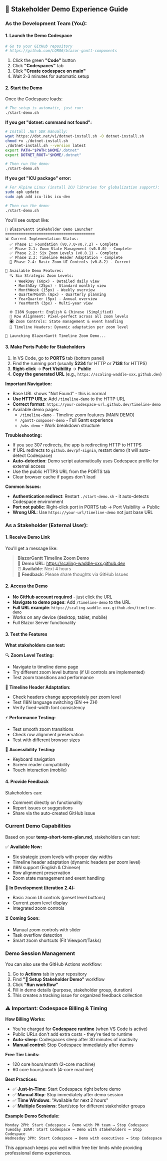 ## 🎯 **Stakeholder Demo Experience Guide**

### **As the Development Team (You):**

#### 1. **Launch the Demo Codespace**
```bash
# Go to your GitHub repository
# https://github.com/LQR86/blazor-gantt-components
```

1. Click the green **"Code"** button
2. Click **"Codespaces"** tab  
3. Click **"Create codespace on main"**
4. Wait 2-3 minutes for automatic setup

#### 2. **Start the Demo**
Once the Codespace loads:
```bash
# The setup is automatic, just run:
./start-demo.sh
```

**If you get "dotnet: command not found":**
```bash
# Install .NET SDK manually:
wget https://dot.net/v1/dotnet-install.sh -O dotnet-install.sh
chmod +x ./dotnet-install.sh
./dotnet-install.sh --version latest
export PATH="$PATH:$HOME/.dotnet"
export DOTNET_ROOT="$HOME/.dotnet"

# Then run the demo:
./start-demo.sh
```

**If you get "ICU package" error:**
```bash
# For Alpine Linux (install ICU libraries for globalization support):
sudo apk update
sudo apk add icu-libs icu-dev

# Then run the demo:
./start-demo.sh
```

You'll see output like:
```
🎯 BlazorGantt Stakeholder Demo Launcher
========================================
📊 Current Implementation Status:
  ✅ Phase 1: Foundation (v0.7.0-v0.7.2) - Complete
  ✅ Phase 2.1: Zoom State Management (v0.8.0) - Complete  
  ✅ Phase 2.2: Six Zoom Levels (v0.8.1) - Complete
  ✅ Phase 2.3: Timeline Header Adaptation - Complete
  🚧 Phase 2.4: Basic Zoom UI Controls (v0.8.2) - Current

🎨 Available Demo Features:
  🔍 Six Strategic Zoom Levels:
    • WeekDay (60px) - Detailed daily view
    • MonthDay (25px) - Standard monthly view  
    • MonthWeek (15px) - Weekly overview
    • QuarterMonth (8px) - Quarterly planning
    • YearQuarter (5px) - Annual overview
    • YearMonth (3px) - Multi-year view

  🌐 I18N Support: English & Chinese (Simplified)
  📏 Row Alignment: Pixel-perfect across all zoom levels
  🎛️ Zoom Controls: State management & event handling
  📅 Timeline Headers: Dynamic adaptation per zoom level

🚀 Launching BlazorGantt Timeline Zoom Demo...
```

#### 3. **Make Ports Public for Stakeholders**
1. In VS Code, go to **PORTS** tab (bottom panel)
2. Find the running port (usually **5234** for HTTP or **7138** for HTTPS)
3. **Right-click** → **Port Visibility** → **Public**
4. **Copy the generated URL** (e.g., `https://scaling-waddle-xxx.github.dev`)

**Important Navigation:**
- Base URL shows "Not Found" - this is normal
- **Use HTTP URLs**: Add `/timeline-demo` to the HTTP URL
- **Correct format**: `https://your-codespace-url.github.dev/timeline-demo`
- Available demo pages:
  - `/timeline-demo` - Timeline zoom features (MAIN DEMO)
  - `/gantt-composer-demo` - Full Gantt experience
  - `/wbs-demo` - Work breakdown structure

**Troubleshooting:**
- If you see 307 redirects, the app is redirecting HTTP to HTTPS
- If URL redirects to `github.dev/pf-signin`, restart demo (it will auto-detect Codespace)
- **Auto-detection**: Demo script automatically uses Codespace profile for external access
- Use the public HTTPS URL from the PORTS tab
- Clear browser cache if pages don't load

**Common Issues:**
- **Authentication redirect**: Restart `./start-demo.sh` - it auto-detects Codespace environment
- **Port not public**: Right-click port in PORTS tab → Port Visibility → Public
- **Wrong URL**: Use `https://your-url/timeline-demo` not just base URL

### **As a Stakeholder (External User):**

#### 1. **Receive Demo Link**
You'll get a message like:
> **BlazorGantt Timeline Zoom Demo**  
> 🔗 **Demo URL**: https://scaling-waddle-xxx.github.dev  
> ⏰ **Available**: Next 4 hours  
> 💬 **Feedback**: Please share thoughts via GitHub Issues

#### 2. **Access the Demo** 
- **No GitHub account required** - just click the URL
- **Navigate to demo pages**: Add `/timeline-demo` to the URL
- **Full URL example**: `https://scaling-waddle-xxx.github.dev/timeline-demo`
- Works on any device (desktop, tablet, mobile)
- Full Blazor Server functionality

#### 3. **Test the Features**
**What stakeholders can test:**

🔍 **Zoom Level Testing:**
- Navigate to timeline demo page
- Try different zoom level buttons (if UI controls are implemented)
- Test zoom transitions and performance

📅 **Timeline Header Adaptation:**
- Check headers change appropriately per zoom level
- Test I18N language switching (EN ↔ ZH)
- Verify fixed-width font consistency

⚡ **Performance Testing:**
- Test smooth zoom transitions
- Check row alignment preservation
- Test with different browser sizes

📱 **Accessibility Testing:**
- Keyboard navigation
- Screen reader compatibility
- Touch interaction (mobile)

#### 4. **Provide Feedback**
Stakeholders can:
- Comment directly on functionality
- Report issues or suggestions
- Share via the auto-created GitHub issue

### **Current Demo Capabilities** 

Based on your **temp-short-term-plan.md**, stakeholders can test:

✅ **Available Now:**
- Six strategic zoom levels with proper day widths
- Timeline header adaptation (dynamic headers per zoom level)  
- I18N support (English & Chinese)
- Row alignment preservation
- Zoom state management and event handling

🚧 **In Development (Iteration 2.4):**
- Basic zoom UI controls (preset level buttons)
- Current zoom level display
- Integrated zoom controls

⏳ **Coming Soon:**
- Manual zoom controls with slider
- Task overflow detection
- Smart zoom shortcuts (Fit Viewport/Tasks)

### **Demo Session Management**

You can also use the GitHub Actions workflow:
1. Go to **Actions** tab in your repository
2. Find **"🚀 Setup Stakeholder Demo"** workflow
3. Click **"Run workflow"**
4. Fill in demo details (purpose, stakeholder group, duration)
5. This creates a tracking issue for organized feedback collection

### **⚠️ Important: Codespace Billing & Timing**

**How Billing Works:**
- You're charged for **Codespace runtime** (when VS Code is active)
- Public URLs don't add extra costs - they're tied to runtime
- **Auto-sleep**: Codespaces sleep after 30 minutes of inactivity
- **Manual control**: Stop Codespace immediately after demos

**Free Tier Limits:**
- 120 core hours/month (2-core machine)
- 60 core hours/month (4-core machine)

**Best Practices:**
- ✅ **Just-in-Time**: Start Codespace right before demo
- ✅ **Manual Stop**: Stop immediately after demo session  
- ✅ **Time Windows**: "Available for next 2 hours"
- ✅ **Multiple Sessions**: Start/stop for different stakeholder groups

**Example Demo Schedule:**
```
Monday 2PM: Start Codespace → Demo with PM team → Stop Codespace
Tuesday 10AM: Start Codespace → Demo with stakeholders → Stop Codespace  
Wednesday 3PM: Start Codespace → Demo with executives → Stop Codespace
```

This approach keeps you well within free tier limits while providing professional demo experiences.